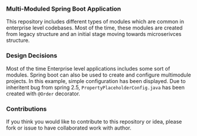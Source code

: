 ### Multi-Moduled Spring Boot Application
This repository includes different types of modules which are common in enterprise level codebases.
Most of the time, these modules are created from legacy structure and an initial stage moving towards microserivces structure.

### Design Decisions
Most of the time Enterprise level applications includes some sort of modules. Spring boot can also be used to create and configure multimodule projects.
In this example, simple configuration has been displayed. Due to inheritent bug from spring 2.5, `PropertyPlaceholderConfig.java` has been created with `@Order` decorator.

### Contributions
If you think you would like to contribute to this repository or idea, please fork or issue to have collaborated work with author.

